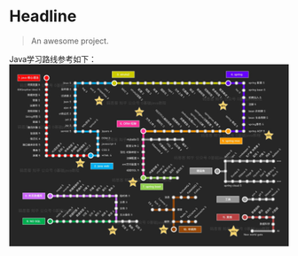 # Headline

> An awesome project.

Java学习路线参考如下：
![Image text](https://github.com/baymaxchenhui/thanos/blob/master/docs/img/javaLearningRouting.jpg)